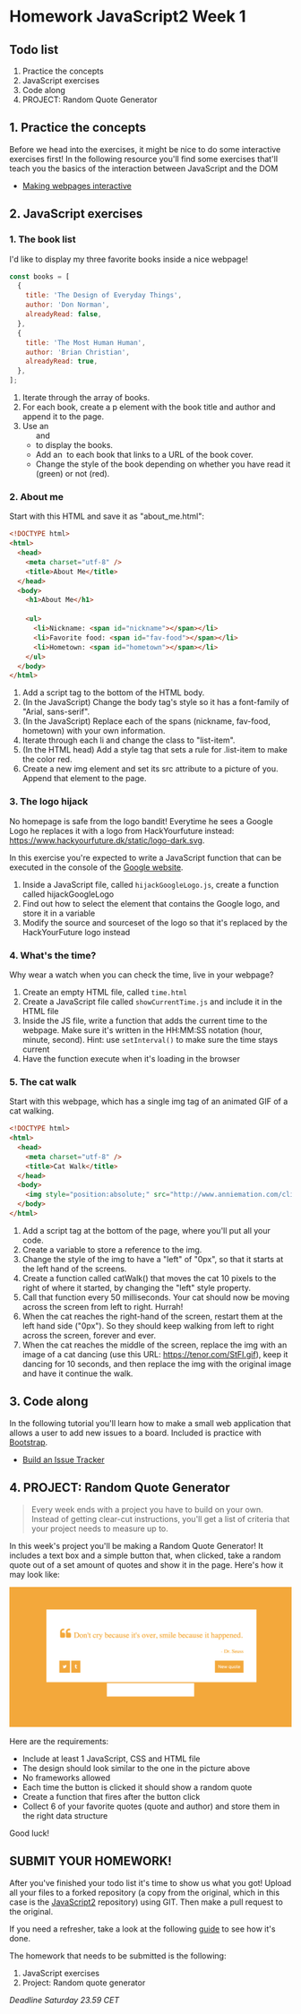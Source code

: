 # Homework JavaScript2 Week 1

## **Todo list**

1. Practice the concepts
2. JavaScript exercises
3. Code along
4. PROJECT: Random Quote Generator

## **1. Practice the concepts**

Before we head into the exercises, it might be nice to do some interactive exercises first! In the following resource you'll find some exercises that'll teach you the basics of the interaction between JavaScript and the DOM

- [Making webpages interactive](https://www.khanacademy.org/computing/computer-programming/html-css-js)

## **2. JavaScript exercises**

### 1. The book list

I'd like to display my three favorite books inside a nice webpage!

```js
const books = [
  {
    title: 'The Design of Everyday Things',
    author: 'Don Norman',
    alreadyRead: false,
  },
  {
    title: 'The Most Human Human',
    author: 'Brian Christian',
    alreadyRead: true,
  },
];
```

1. Iterate through the array of books.
2. For each book, create a p element with the book title and author and append it to the page.
3. Use an <ul> and <li> to display the books.
4. Add an <img> to each book that links to a URL of the book cover.
5. Change the style of the book depending on whether you have read it (green) or not (red).

### 2. About me

Start with this HTML and save it as "about_me.html":

```html
<!DOCTYPE html>
<html>
  <head>
    <meta charset="utf-8" />
    <title>About Me</title>
  </head>
  <body>
    <h1>About Me</h1>

    <ul>
      <li>Nickname: <span id="nickname"></span></li>
      <li>Favorite food: <span id="fav-food"></span></li>
      <li>Hometown: <span id="hometown"></span></li>
    </ul>
  </body>
</html>
```

1. Add a script tag to the bottom of the HTML body.
2. (In the JavaScript) Change the body tag's style so it has a font-family of "Arial, sans-serif".
3. (In the JavaScript) Replace each of the spans (nickname, fav-food, hometown) with your own information.
4. Iterate through each li and change the class to "list-item".
5. (In the HTML head) Add a style tag that sets a rule for .list-item to make the color red.
6. Create a new img element and set its src attribute to a picture of you. Append that element to the page.

### 3. The logo hijack

No homepage is safe from the logo bandit! Everytime he sees a Google Logo he replaces it with a logo from HackYourfuture instead: https://www.hackyourfuture.dk/static/logo-dark.svg.

In this exercise you're expected to write a JavaScript function that can be executed in the console of the [Google website](https://www.google.com).

1. Inside a JavaScript file, called `hijackGoogleLogo.js`, create a function called hijackGoogleLogo
2. Find out how to select the element that contains the Google logo, and store it in a variable
3. Modify the source and sourceset of the logo so that it's replaced by the HackYourFuture logo instead

### 4. What's the time?

Why wear a watch when you can check the time, live in your webpage?

1. Create an empty HTML file, called `time.html`
2. Create a JavaScript file called `showCurrentTime.js` and include it in the HTML file
3. Inside the JS file, write a function that adds the current time to the webpage. Make sure it's written in the HH:MM:SS notation (hour, minute, second). Hint: use `setInterval()` to make sure the time stays current
4. Have the function execute when it's loading in the browser

### 5. The cat walk

Start with this webpage, which has a single img tag of an animated GIF of a cat walking.

```html
<!DOCTYPE html>
<html>
  <head>
    <meta charset="utf-8" />
    <title>Cat Walk</title>
  </head>
  <body>
    <img style="position:absolute;" src="http://www.anniemation.com/clip_art/images/cat-walk.gif" />
  </body>
</html>
```

1. Add a script tag at the bottom of the page, where you'll put all your code.
2. Create a variable to store a reference to the img.
3. Change the style of the img to have a "left" of "0px", so that it starts at the left hand of the screens.
4. Create a function called catWalk() that moves the cat 10 pixels to the right of where it started, by changing the "left" style property.
5. Call that function every 50 milliseconds. Your cat should now be moving across the screen from left to right. Hurrah!
6. When the cat reaches the right-hand of the screen, restart them at the left hand side ("0px"). So they should keep walking from left to right across the screen, forever and ever.
7. When the cat reaches the middle of the screen, replace the img with an image of a cat dancing (use this URL: https://tenor.com/StFI.gif), keep it dancing for 10 seconds, and then replace the img with the original image and have it continue the walk.

## **3. Code along**

In the following tutorial you'll learn how to make a small web application that allows a user to add new issues to a board. Included is practice with [Bootstrap](https://getbootstrap.com/).

- [Build an Issue Tracker](https://www.youtube.com/watch?v=NYq9J-Eur9U)

## **4. PROJECT: Random Quote Generator**

> Every week ends with a project you have to build on your own. Instead of getting clear-cut instructions, you'll get a list of criteria that your project needs to measure up to.

In this week's project you'll be making a Random Quote Generator! It includes a text box and a simple button that, when clicked, take a random quote out of a set amount of quotes and show it in the page. Here's how it may look like:

![Random Quote Generator](../assets/randomquotegenerator.png)

Here are the requirements:

- Include at least 1 JavaScript, CSS and HTML file
- The design should look similar to the one in the picture above
- No frameworks allowed
- Each time the button is clicked it should show a random quote
- Create a function that fires after the button click
- Collect 6 of your favorite quotes (quote and author) and store them in the right data structure

Good luck!

## **SUBMIT YOUR HOMEWORK!**

After you've finished your todo list it's time to show us what you got! Upload all your files to a forked repository (a copy from the original, which in this case is the [JavaScript2](https://www.github.com/HackYourFuture/JavaScript2) repository) using GIT. Then make a pull request to the original.

If you need a refresher, take a look at the following [guide](../hand-in-homework-guide.md) to see how it's done.

The homework that needs to be submitted is the following:

1. JavaScript exercises
2. Project: Random quote generator

_Deadline Saturday 23.59 CET_

